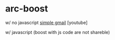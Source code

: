 # arc-boost

w/ no javascript
[simple gmail](https://arc.net/boost/9A649A4A-7CAA-482E-95A6-289CDDB42636)
[youtube]

w/ javascript (boost with js code are not shareble)
